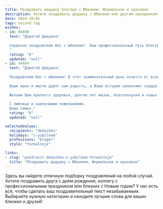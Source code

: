 ```yaml
---
title: Поздравить дедушку блогера с Юбилеем. Формальное и красивое
description: Хотите поздравить дедушку с Юбилеем или другим праздником? Наш ИИ создаст незабываемое поздравление, а вы обязательно выделитесь среди других.  
date: 2024-10-01
tags: second tag
wishes:
- id: 86890
  text: "Дорогой Дедушка!
  
  Сердечно поздравляем Вас с юбилеем!  Ваш профессиональный путь блогера – это пример трудолюбия, таланта и  яркого самовыражения.  Мы восхищаемся Вашей энергией, креативностью и умением находить отклик у многочисленной аудитории. Желаем Вам крепкого здоровья, неиссякаемого вдохновения, новых творческих свершений и  многих лет счастливой жизни!
  "
  rating: "0"
  updated: "null"
- id: 44484
  text: "Дорогой Дедушка!
  
  Поздравляем Вас с юбилеем! В этот знаменательный день хочется от всего сердца выразить Вам наше уважение и восхищение. Вы — не просто Дедушка, Вы блестящий блогер, вдохновляющий множество людей своим творчеством и мудростью.
  
  Ваши идеи и мысли дарят нам радость, а Ваши истории наполняют сердца теплом. Мы уверены, что с каждым годом Ваши достижения лишь приумножаются, и впереди Вас ждёт ещё много интересных идей и проектов.
  
  Желаем Вам крепкого здоровья, долгих лет жизни, благополучия и новых творческих свершений. Пусть каждый новый день приносит Вам вдохновение и радость, а любимые близкие всегда будут рядом, готовые поддержать и порадовать.
  
  С любовью и наилучшими пожеланиями,
  Ваша семья."
  rating: "0"
  updated: "null"

selectedValues:
  recipients: "dedushku"
  holidays: "s-yubileem"
  professions: "bloger"
  style: "formalnoje"

links:
- slug: "pozdravit-dedushku-s-yubileem-formalnoje"
  title: "Поздравить дедушку с Юбилеем. Формальное и красивое"
---
```


Здесь вы найдете отличную подборку поздравлений на любой случай.
Хотите поздравить друга с днём рождения, коллегу с профессиональным праздником или близких с Новым годом? У нас есть всё, чтобы сделать ваш поздравительный текст незабываемым. Выбирайте нужную категорию и находите лучшие слова для ваших близких и друзей!
